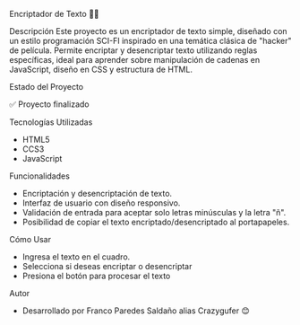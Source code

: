 Encriptador de Texto 🕵️‍♂️

Descripción
Este proyecto es un encriptador de texto simple, diseñado con un estilo programación SCI-FI inspirado en una temática clásica de "hacker" de película. Permite encriptar y desencriptar texto utilizando reglas específicas, ideal para aprender sobre manipulación de cadenas en JavaScript, diseño en CSS y estructura de HTML.

Estado del Proyecto

✅ Proyecto finalizado

Tecnologías Utilizadas
- HTML5
- CCS3
- JavaScript

Funcionalidades
- Encriptación y desencriptación de texto.
- Interfaz de usuario con diseño responsivo.
- Validación de entrada para aceptar solo letras minúsculas y la letra "ñ".
- Posibilidad de copiar el texto encriptado/desencriptado al portapapeles.

Cómo Usar
- Ingresa el texto en el cuadro.
- Selecciona si deseas encriptar o desencriptar
- Presiona el botón para procesar el texto

Autor
- Desarrollado por Franco Paredes Saldaño alias Crazygufer 😊